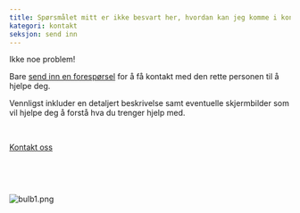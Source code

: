 ```yaml
---
title: Spørsmålet mitt er ikke besvart her, hvordan kan jeg komme i kontakt med support?
kategori: kontakt
seksjon: send inn
---
```

Ikke noe problem! 


Bare [send inn en forespørsel](https://help.Studycat.com/hc/en-gb/requests/new) for å få kontakt med den rette personen til å hjelpe deg.


Vennligst inkluder en detaljert beskrivelse samt eventuelle skjermbilder som vil hjelpe deg å forstå hva du trenger hjelp med.


 


[Kontakt oss](https://help.Studycat.com/hc/en-gb/requests/new)


 


 


 ![bulb1.png](https://help.Studycat.com/hc/article_attachments/31662880176025)